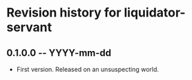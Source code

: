 # Revision history for liquidator-servant

## 0.1.0.0 -- YYYY-mm-dd

* First version. Released on an unsuspecting world.
